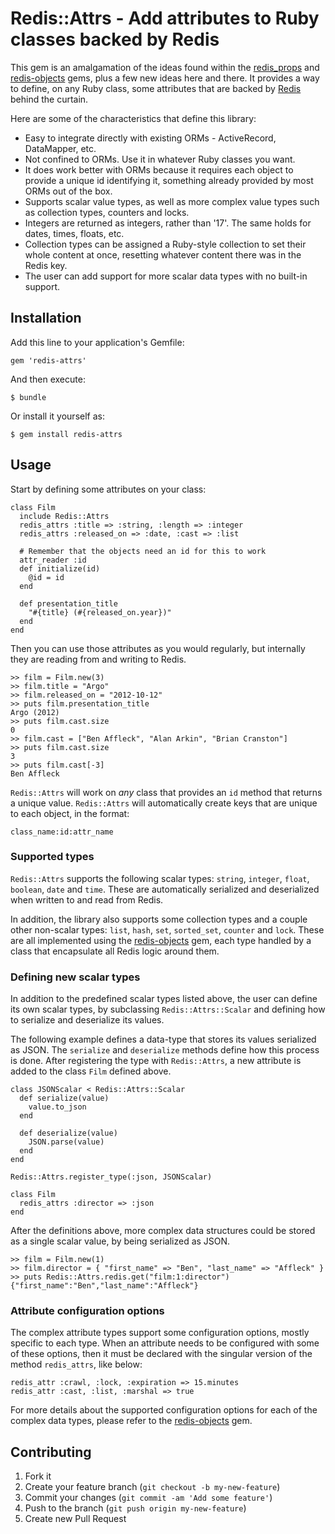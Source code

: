 # Redis::Attrs - Add attributes to Ruby classes backed by Redis

This gem is an amalgamation of the ideas found within the [redis_props][redis_props]
and [redis-objects][redis-objects] gems, plus a few new ideas here and there.  It
provides a way to define, on any Ruby class, some attributes that are backed by
[Redis][redis] behind the curtain.

Here are some of the characteristics that define this library:

- Easy to integrate directly with existing ORMs - ActiveRecord, DataMapper, etc.
- Not confined to ORMs. Use it in whatever Ruby classes you want.
- It does work better with ORMs because it requires each object to provide a
  unique id identifying it, something already provided by most ORMs out of the box.
- Supports scalar value types, as well as more complex value types such as
  collection types, counters and locks.
- Integers are returned as integers, rather than '17'. The same holds for dates,
  times, floats, etc.
- Collection types can be assigned a Ruby-style collection to set their whole
  content at once, resetting whatever content there was in the Redis key.
- The user can add support for more scalar data types with no built-in support.

## Installation

Add this line to your application's Gemfile:

    gem 'redis-attrs'

And then execute:

    $ bundle

Or install it yourself as:

    $ gem install redis-attrs

## Usage

Start by defining some attributes on your class:

    class Film
      include Redis::Attrs
      redis_attrs :title => :string, :length => :integer
      redis_attrs :released_on => :date, :cast => :list

      # Remember that the objects need an id for this to work
      attr_reader :id
      def initialize(id)
        @id = id
      end

      def presentation_title
        "#{title} (#{released_on.year})"
      end
    end

Then you can use those attributes as you would regularly, but internally they are
reading from and writing to Redis.

    >> film = Film.new(3)
    >> film.title = "Argo"
    >> film.released_on = "2012-10-12"
    >> puts film.presentation_title
    Argo (2012)
    >> puts film.cast.size
    0
    >> film.cast = ["Ben Affleck", "Alan Arkin", "Brian Cranston"]
    >> puts film.cast.size
    3
    >> puts film.cast[-3]
    Ben Affleck

`Redis::Attrs` will work on _any_ class that provides an `id` method that returns
a unique value.  `Redis::Attrs` will automatically create keys that are unique to
each object, in the format:

    class_name:id:attr_name

### Supported types

`Redis::Attrs` supports the following scalar types: `string`, `integer`, `float`,
`boolean`, `date` and `time`. These are automatically serialized and deserialized
when written to and read from Redis.

In addition, the library also supports some collection types and a couple other
non-scalar types: `list`, `hash`, `set`, `sorted_set`, `counter` and `lock`.  These
are all implemented using the [redis-objects][redis-objects] gem, each type handled
by a class that encapsulate all Redis logic around them.

### Defining new scalar types

In addition to the predefined scalar types listed above, the user can define its
own scalar types, by subclassing `Redis::Attrs::Scalar` and defining how to serialize
and deserialize its values.

The following example defines a data-type that stores its values serialized as JSON.
The `serialize` and `deserialize` methods define how this process is done.  After
registering the type with `Redis::Attrs`, a new attribute is added to the class
`Film` defined above.

    class JSONScalar < Redis::Attrs::Scalar
      def serialize(value)
        value.to_json
      end

      def deserialize(value)
        JSON.parse(value)
      end
    end

    Redis::Attrs.register_type(:json, JSONScalar)

    class Film
      redis_attrs :director => :json
    end

After the definitions above, more complex data structures could be stored as a single
scalar value, by being serialized as JSON.

    >> film = Film.new(1)
    >> film.director = { "first_name" => "Ben", "last_name" => "Affleck" }
    >> puts Redis::Attrs.redis.get("film:1:director")
    {"first_name":"Ben","last_name":"Affleck"}

### Attribute configuration options

The complex attribute types support some configuration options, mostly specific to
each type.  When an attribute needs to be configured with some of these options, then
it must be declared with the singular version of the method `redis_attrs`, like below:

    redis_attr :crawl, :lock, :expiration => 15.minutes
    redis_attr :cast, :list, :marshal => true

For more details about the supported configuration options for each of the complex
data types, please refer to the [redis-objects][redis-objects] gem.

## Contributing

1. Fork it
2. Create your feature branch (`git checkout -b my-new-feature`)
3. Commit your changes (`git commit -am 'Add some feature'`)
4. Push to the branch (`git push origin my-new-feature`)
5. Create new Pull Request

[redis]: http://redis.io
[redis_props]: http://github.com/obie/redis_props
[redis-objects]: http://github.com/nateware/redis-objects
